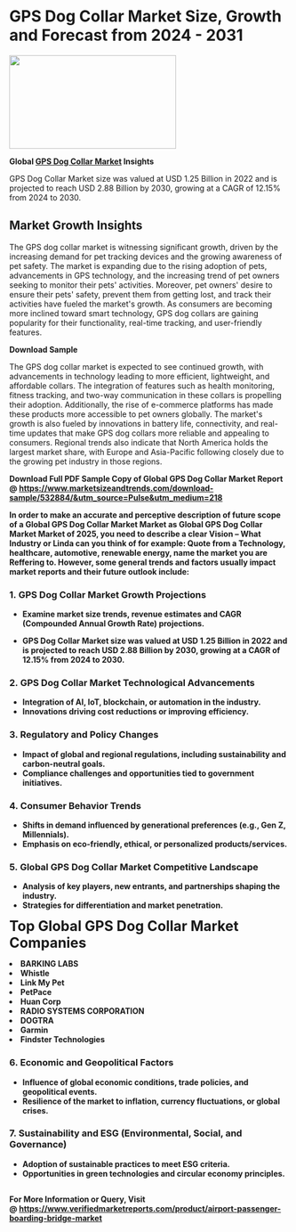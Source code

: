 <H1>GPS Dog Collar Market Size, Growth and Forecast from 2024 - 2031</H1><img class="aligncenter size-medium wp-image-584254" src="https://thirdeyenews.in/wp-content/uploads/2024/09/Global-Market-Research-300x168.jpeg" alt="" width="300" height="168" /><p><strong>Global&nbsp;<a href="https://www.marketsizeandtrends.com/download-sample/532884/&amp;utm_source=Pulse&amp;utm_medium=218">GPS Dog Collar Market</a> Insights</strong></p><p>GPS Dog Collar Market size was valued at USD 1.25 Billion in 2022 and is projected to reach USD 2.88 Billion by 2030, growing at a CAGR of 12.15% from 2024 to 2030.</p><p><h2>Market Growth Insights</h2> <p>The GPS dog collar market is witnessing significant growth, driven by the increasing demand for pet tracking devices and the growing awareness of pet safety. The market is expanding due to the rising adoption of pets, advancements in GPS technology, and the increasing trend of pet owners seeking to monitor their pets' activities. Moreover, pet owners' desire to ensure their pets' safety, prevent them from getting lost, and track their activities have fueled the market's growth. As consumers are becoming more inclined toward smart technology, GPS dog collars are gaining popularity for their functionality, real-time tracking, and user-friendly features.</p> <p><strong>Download Sample</strong></p> <p>The GPS dog collar market is expected to see continued growth, with advancements in technology leading to more efficient, lightweight, and affordable collars. The integration of features such as health monitoring, fitness tracking, and two-way communication in these collars is propelling their adoption. Additionally, the rise of e-commerce platforms has made these products more accessible to pet owners globally. The market's growth is also fueled by innovations in battery life, connectivity, and real-time updates that make GPS dog collars more reliable and appealing to consumers. Regional trends also indicate that North America holds the largest market share, with Europe and Asia-Pacific following closely due to the growing pet industry in those regions. <p><strong></p><p><span class=""><strong>Download Full PDF Sample Copy of Global GPS Dog Collar Market Report</strong> @ <a href="https://www.marketsizeandtrends.com/download-sample/532884/&amp;utm_source=Pulse&amp;utm_medium=218" target="_blank">https://www.marketsizeandtrends.com/download-sample/532884/&amp;utm_source=Pulse&amp;utm_medium=218</a></span></p><p>In order to make an accurate and perceptive description of future scope of a Global&nbsp;GPS Dog Collar Market Market as Global&nbsp;GPS Dog Collar Market Market of 2025, you need to describe a clear Vision &ndash; What Industry or Linda can you think of for example: Quote from a Technology, healthcare, automotive, renewable energy, name the market you are Reffering to. However, some general trends and factors usually impact market reports and their future outlook include:</p><h3>1.&nbsp;<strong>GPS Dog Collar Market Growth Projections</strong></h3><ul><li>Examine market size trends, revenue estimates and CAGR (Compounded Annual Growth Rate) projections.</li><li><p>GPS Dog Collar Market size was valued at USD 1.25 Billion in 2022 and is projected to reach USD 2.88 Billion by 2030, growing at a CAGR of 12.15% from 2024 to 2030.</p></li></ul><h3>2.&nbsp;<strong>GPS Dog Collar Market Technological Advancements</strong></h3><ul><li>Integration of AI, IoT, blockchain, or automation in the industry.</li><li>Innovations driving cost reductions or improving efficiency.</li></ul><h3>3.&nbsp;<strong>Regulatory and Policy Changes</strong></h3><ul><li>Impact of global and regional regulations, including sustainability and carbon-neutral goals.</li><li>Compliance challenges and opportunities tied to government initiatives.</li></ul><h3>4.&nbsp;<strong>Consumer Behavior Trends</strong></h3><ul><li>Shifts in demand influenced by generational preferences (e.g., Gen Z, Millennials).</li><li>Emphasis on eco-friendly, ethical, or personalized products/services.</li></ul><h3>5.&nbsp;<strong>Global GPS Dog Collar Market Competitive Landscape</strong></h3><ul><li>Analysis of key players, new entrants, and partnerships shaping the industry.</li><li>Strategies for differentiation and market penetration.</li></ul><p data-pm-slice="1 1 []"><span style="color: inherit; font-family: inherit; font-size: 25px;">Top Global GPS Dog Collar Market Companies</span></p><div class="" data-test-id=""><p><li>BARKING LABS</li><li> Whistle</li><li> Link My Pet</li><li> PetPace</li><li> Huan Corp</li><li> RADIO SYSTEMS CORPORATION</li><li> DOGTRA</li><li> Garmin</li><li> Findster Technologies</li></p></div><h3>6.&nbsp;<strong>Economic and Geopolitical Factors</strong></h3><ul><li>Influence of global economic conditions, trade policies, and geopolitical events.</li><li>Resilience of the market to inflation, currency fluctuations, or global crises.</li></ul><h3>7.&nbsp;<strong>Sustainability and ESG (Environmental, Social, and Governance)</strong></h3><ul><li>Adoption of sustainable practices to meet ESG criteria.</li><li>Opportunities in green technologies and circular economy principles.</li></ul><h2><strong style="font-size: 14px;">For More Information or Query, Visit @&nbsp;</strong><a style="background-color: #ffffff; font-size: 14px;" href="https://www.marketsizeandtrends.com/report/gps-dog-collar-market/" target="_blank">https://www.verifiedmarketreports.com/product/airport-passenger-boarding-bridge-market</a></h2>
